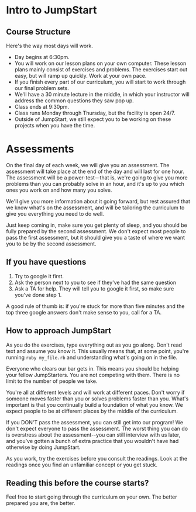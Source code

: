 # Intro to JumpStart

## Course Structure

Here's the way most days will work.

* Day begins at 6:30pm.
* You will work on our lesson plans on your own computer.  These lesson plans mainly consist of exercises and problems.  The exercises start out easy, but will ramp up quickly.  Work at your own pace.
* If you finish every part of our curriculum, you will start to work through our final problem sets.
* We'll have a 30 minute lecture in the middle, in which your instructor will address the common questions they saw pop up.
* Class ends at 9:30pm.
* Class runs Monday through Thursday, but the facility is open 24/7.
* Outside of JumpStart, we still expect you to be working on these projects when you have the time.


# Assessments

On the final day of each week, we will give you an assessment. The assessment will take place at the end of the day and will last for one hour.  The assessment will be a power-test—that is, we're going to give you more problems than you can probably solve in an hour, and it's up to you which ones you work on and how many you solve.

We'll give you more information about it going forward, but rest assured that we know what's on the assessment, and will be tailoring the curriculum to give you everything you need to do well.

Just keep coming in, make sure you get plenty of sleep, and you should be fully prepared by the second assessment.  We don't expect most people to pass the first assessment, but it should give you a taste of where we want you to be by the second assessment.


## If you have questions

1. Try to google it first.
2. Ask the person next to you to see if they've had the same question
3. Ask a TA for help.  They will tell you to google it first, so make sure you've done step 1.

A good rule of thumb is: if you're stuck for more than five minutes and the top three google answers don't make sense to you, call for a TA.

## How to approach JumpStart

As you do the exercises, type everything out as you go along.  Don't read text and assume you know it.  This usually means that, at some point, you're running `ruby my_file.rb` and understanding what's going on in the file.

Everyone who clears our bar gets in.  This means you should be helping your fellow JumpStarters.  You are not competing with them.  There is no limit to the number of people we take.

You're all at different levels and will work at different paces.  Don't worry if someone moves faster than you or solves problems faster than you.  What's important is that you continually build a foundation of what you know.  We expect people to be at different places by the middle of the curriculum.

If you DON'T pass the assessment, you can still get into our program!  We don't expect everyone to pass the assessment.  The worst thing you can do is overstress about the assessment--you can still interview with us later, and you've gotten a bunch of extra practice that you wouldn't have had otherwise by doing JumpStart.

As you work, try the exercises before you consult the readings.  Look at the readings once you find an unfamiliar concept or you get stuck.

## Reading this before the course starts?

Feel free to start going through the curriculum on your own.  The better prepared you are, the better.
